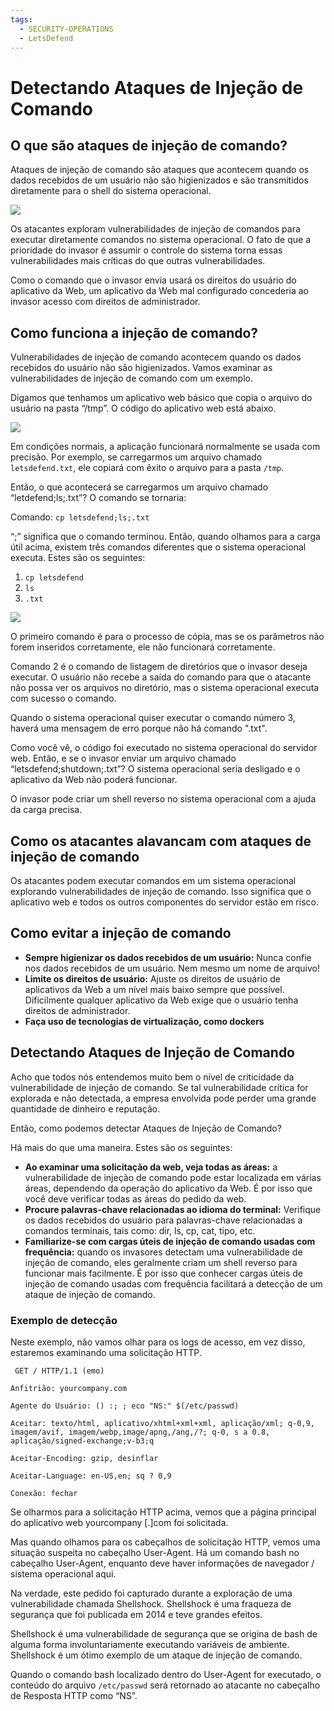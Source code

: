 ```yaml
---
tags:
  - SECURITY-OPERATIONS
  - LetsDefend
---
```

# Detectando Ataques de Injeção de Comando
## O que são ataques de injeção de comando?
Ataques de injeção de comando são ataques que acontecem quando os dados recebidos de um usuário não são higienizados e são transmitidos diretamente para o shell do sistema operacional.

![](https://letsdefend.io/blog/wp-content/uploads/2022/03/command-injection.png)

Os atacantes exploram vulnerabilidades de injeção de comandos para executar diretamente comandos no sistema operacional. O fato de que a prioridade do invasor é assumir o controle do sistema torna essas vulnerabilidades mais críticas do que outras vulnerabilidades.

Como o comando que o invasor envia usará os direitos do usuário do aplicativo da Web, um aplicativo da Web mal configurado concederia ao invasor acesso com direitos de administrador.
## Como funciona a injeção de comando?
Vulnerabilidades de injeção de comando acontecem quando os dados recebidos do usuário não são higienizados. Vamos examinar as vulnerabilidades de injeção de comando com um exemplo.

Digamos que tenhamos um aplicativo web básico que copia o arquivo do usuário na pasta “/tmp”. O código do aplicativo web está abaixo.

![](https://letsdefend.io/blog/wp-content/uploads/2022/02/web-application-code-example.png)

Em condições normais, a aplicação funcionará normalmente se usada com precisão. Por exemplo, se carregarmos um arquivo chamado `letsdefend.txt`, ele copiará com êxito o arquivo para a pasta `/tmp`.

Então, o que acontecerá se carregarmos um arquivo chamado “letdefend;ls;.txt”? O comando se tornaria:

Comando: `cp letsdefend;ls;.txt`

“;” significa que o comando terminou. Então, quando olhamos para a carga útil acima, existem três comandos diferentes que o sistema operacional executa. Estes são os seguintes:

1. `cp letsdefend`
2. `ls`
3. `.txt`

![](https://letsdefend.io/blog/wp-content/uploads/2022/02/command-injection-example.png)

O primeiro comando é para o processo de cópia, mas se os parâmetros não forem inseridos corretamente, ele não funcionará corretamente.

Comando 2 é o comando de listagem de diretórios que o invasor deseja executar. O usuário não recebe a saída do comando para que o atacante não possa ver os arquivos no diretório, mas o sistema operacional executa com sucesso o comando.

Quando o sistema operacional quiser executar o comando número 3, haverá uma mensagem de erro porque não há comando ".txt".

Como você vê, o código foi executado no sistema operacional do servidor web. Então, e se o invasor enviar um arquivo chamado “letsdefend;shutdown;.txt”? O sistema operacional seria desligado e o aplicativo da Web não poderá funcionar.

O invasor pode criar um shell reverso no sistema operacional com a ajuda da carga precisa.
## Como os atacantes alavancam com ataques de injeção de comando

Os atacantes podem executar comandos em um sistema operacional explorando vulnerabilidades de injeção de comando. Isso significa que o aplicativo web e todos os outros componentes do servidor estão em risco.
## Como evitar a injeção de comando
- **Sempre higienizar os dados recebidos de um usuário:** Nunca confie nos dados recebidos de um usuário. Nem mesmo um nome de arquivo!
- **Limite os direitos de usuário:** Ajuste os direitos de usuário de aplicativos da Web a um nível mais baixo sempre que possível. Dificilmente qualquer aplicativo da Web exige que o usuário tenha direitos de administrador.
- **Faça uso de tecnologias de virtualização, como dockers**
## Detectando Ataques de Injeção de Comando
Acho que todos nós entendemos muito bem o nível de criticidade da vulnerabilidade de injeção de comando. Se tal vulnerabilidade crítica for explorada e não detectada, a empresa envolvida pode perder uma grande quantidade de dinheiro e reputação.

Então, como podemos detectar Ataques de Injeção de Comando?

Há mais do que uma maneira. Estes são os seguintes:

- **Ao examinar uma solicitação da web, veja todas as áreas:** a vulnerabilidade de injeção de comando pode estar localizada em várias áreas, dependendo da operação do aplicativo da Web. É por isso que você deve verificar todas as áreas do pedido da web.
- **Procure palavras-chave relacionadas ao idioma do terminal:** Verifique os dados recebidos do usuário para palavras-chave relacionadas a comandos terminais, tais como: dir, ls, cp, cat, tipo, etc.
- **Familiarize-se com cargas úteis de injeção de comando usadas com frequência:** quando os invasores detectam uma vulnerabilidade de injeção de comando, eles geralmente criam um shell reverso para funcionar mais facilmente. É por isso que conhecer cargas úteis de injeção de comando usadas com frequência facilitará a detecção de um ataque de injeção de comando.
### Exemplo de detecção
Neste exemplo, não vamos olhar para os logs de acesso, em vez disso, estaremos examinando uma solicitação HTTP.

```shell
 GET / HTTP/1.1 (emo)

Anfitrião: yourcompany.com
 
Agente do Usuário: () :; ; eco "NS:" $(/etc/passwd)

Aceitar: texto/html, aplicativo/xhtml+xml+xml, aplicação/xml; q-0,9, imagem/avif, imagem/webp,image/apng,/ang,/?; q-0, s a 0.8, aplicação/signed-exchange;v-b3;q

Aceitar-Encoding: gzip, desinflar

Aceitar-Language: en-US,en; sq ? 0,9

Conexão: fechar
```

Se olharmos para a solicitação HTTP acima, vemos que a página principal do aplicativo web yourcompany [.]com foi solicitada.

Mas quando olhamos para os cabeçalhos de solicitação HTTP, vemos uma situação suspeita no cabeçalho User-Agent. Há um comando bash no cabeçalho User-Agent, enquanto deve haver informações de navegador / sistema operacional aqui.

Na verdade, este pedido foi capturado durante a exploração de uma vulnerabilidade chamada Shellshock. Shellshock é uma fraqueza de segurança que foi publicada em 2014 e teve grandes efeitos.

Shellshock é uma vulnerabilidade de segurança que se origina de bash de alguma forma involuntariamente executando variáveis de ambiente. Shellshock é um ótimo exemplo de um ataque de injeção de comando.

Quando o comando bash localizado dentro do User-Agent for executado, o conteúdo do arquivo `/etc/passwd` será retornado ao atacante no cabeçalho de Resposta HTTP como “NS”.
